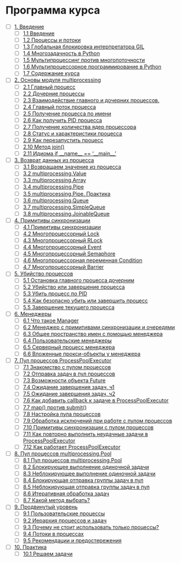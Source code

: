 # Программа курса
- [ ] [1. Введение](https://github.com/tskdvraz0r/education/tree/main/stepik/pavel_khoshev/02_course_multiprocessing_python/module/module_01)
    - [ ] [1.1 Введение](https://github.com/tskdvraz0r/education/tree/main/stepik/pavel_khoshev/02_course_multiprocessing_python/module/module_01/lesson_01)
    - [ ] [1.2 Процессы и потоки](https://github.com/tskdvraz0r/education/tree/main/stepik/pavel_khoshev/02_course_multiprocessing_python/module/module_01/lesson_02)
    - [ ] [1.3 Глобальная блокировка интерпретатора GIL](https://github.com/tskdvraz0r/education/tree/main/stepik/pavel_khoshev/02_course_multiprocessing_python/module/module_01/lesson_03)
    - [ ] [1.4 Многозадачность в Python](https://github.com/tskdvraz0r/education/tree/main/stepik/pavel_khoshev/02_course_multiprocessing_python/module/module_01/lesson_04)
    - [ ] [1.5 Мультипроцессинг против многопоточности](https://github.com/tskdvraz0r/education/tree/main/stepik/pavel_khoshev/02_course_multiprocessing_python/module/module_01/lesson_05)
    - [ ] [1.6 Мультипроцессорное программирование в Python](https://github.com/tskdvraz0r/education/tree/main/stepik/pavel_khoshev/02_course_multiprocessing_python/module/module_01/lesson_06)
    - [ ] [1.7 Содержание курса](https://github.com/tskdvraz0r/education/tree/main/stepik/pavel_khoshev/02_course_multiprocessing_python/module/module_01/lesson_07)

- [ ] [2. Основы модуля multiprocessing](https://github.com/tskdvraz0r/education/tree/main/stepik/pavel_khoshev/02_course_multiprocessing_python/module/module_02)
    - [ ] [2.1 Главный процесс](https://github.com/tskdvraz0r/education/tree/main/stepik/pavel_khoshev/02_course_multiprocessing_python/module/module_02/lesson_01)
    - [ ] [2.2 Дочерние процессы](https://github.com/tskdvraz0r/education/tree/main/stepik/pavel_khoshev/02_course_multiprocessing_python/module/module_02/lesson_02)
    - [ ] [2.3 Взаимодействие главного и дочерних процессов.](https://github.com/tskdvraz0r/education/tree/main/stepik/pavel_khoshev/02_course_multiprocessing_python/module/module_02/lesson_03)
    - [ ] [2.4 Главный поток процесса](https://github.com/tskdvraz0r/education/tree/main/stepik/pavel_khoshev/02_course_multiprocessing_python/module/module_02/lesson_04)
    - [ ] [2.5 Получение процесса по имени](https://github.com/tskdvraz0r/education/tree/main/stepik/pavel_khoshev/02_course_multiprocessing_python/module/module_02/lesson_05)
    - [ ] [2.6 Как получить PID процесса](https://github.com/tskdvraz0r/education/tree/main/stepik/pavel_khoshev/02_course_multiprocessing_python/module/module_02/lesson_06)
    - [ ] [2.7 Получение количества ядер процессора](https://github.com/tskdvraz0r/education/tree/main/stepik/pavel_khoshev/02_course_multiprocessing_python/module/module_02/lesson_07)
    - [ ] [2.8 Статус и характеристики процесса](https://github.com/tskdvraz0r/education/tree/main/stepik/pavel_khoshev/02_course_multiprocessing_python/module/module_02/lesson_08)
    - [ ] [2.9 Как перезапустить процесс](https://github.com/tskdvraz0r/education/tree/main/stepik/pavel_khoshev/02_course_multiprocessing_python/module/module_02/lesson_09)
    - [ ] [2.10 Метод join()](https://github.com/tskdvraz0r/education/tree/main/stepik/pavel_khoshev/02_course_multiprocessing_python/module/module_02/lesson_10)
    - [ ] [2.11 Идиома if \_\_name\_\_ == ‘\_\_main\_\_’](https://github.com/tskdvraz0r/education/tree/main/stepik/pavel_khoshev/02_course_multiprocessing_python/module/module_02/lesson_11)

- [ ] [3. Возврат данных из процесса](https://github.com/tskdvraz0r/education/tree/main/stepik/pavel_khoshev/02_course_multiprocessing_python/module/module_03)
    - [ ] [3.1 Возвращаем значение из процесса](https://github.com/tskdvraz0r/education/tree/main/stepik/pavel_khoshev/02_course_multiprocessing_python/module/module_03/lesson_01)
    - [ ] [3.2 multiprocessing.Value](https://github.com/tskdvraz0r/education/tree/main/stepik/pavel_khoshev/02_course_multiprocessing_python/module/module_03/lesson_02)
    - [ ] [3.3 multiprocessing.Array](https://github.com/tskdvraz0r/education/tree/main/stepik/pavel_khoshev/02_course_multiprocessing_python/module/module_03/lesson_03)
    - [ ] [3.4 multiprocessing.Pipe](https://github.com/tskdvraz0r/education/tree/main/stepik/pavel_khoshev/02_course_multiprocessing_python/module/module_03/lesson_04)
    - [ ] [3.5 multiprocessing.Pipe. Практика](https://github.com/tskdvraz0r/education/tree/main/stepik/pavel_khoshev/02_course_multiprocessing_python/module/module_03/lesson_05)
    - [ ] [3.6 multiprocessing.Queue](https://github.com/tskdvraz0r/education/tree/main/stepik/pavel_khoshev/02_course_multiprocessing_python/module/module_03/lesson_06)
    - [ ] [3.7 multiprocessing.SimpleQueue](https://github.com/tskdvraz0r/education/tree/main/stepik/pavel_khoshev/02_course_multiprocessing_python/module/module_03/lesson_07)
    - [ ] [3.8 multiprocessing.JoinableQueue](https://github.com/tskdvraz0r/education/tree/main/stepik/pavel_khoshev/02_course_multiprocessing_python/module/module_03/lesson_08)

- [ ] [4. Примитивы синхронизации](https://github.com/tskdvraz0r/education/tree/main/stepik/pavel_khoshev/02_course_multiprocessing_python/module/module_04)
    - [ ] [4.1 Примитивы синхронизации](https://github.com/tskdvraz0r/education/tree/main/stepik/pavel_khoshev/02_course_multiprocessing_python/module/module_04/lesson_01)
    - [ ] [4.2 Многопроцессорный Lock](https://github.com/tskdvraz0r/education/tree/main/stepik/pavel_khoshev/02_course_multiprocessing_python/module/module_04/lesson_02)
    - [ ] [4.3 Многопроцессорный RLock](https://github.com/tskdvraz0r/education/tree/main/stepik/pavel_khoshev/02_course_multiprocessing_python/module/module_04/lesson_03)
    - [ ] [4.4 Многопроцессорный Event](https://github.com/tskdvraz0r/education/tree/main/stepik/pavel_khoshev/02_course_multiprocessing_python/module/module_04/lesson_04)
    - [ ] [4.5 Многопроцессорный Semaphore](https://github.com/tskdvraz0r/education/tree/main/stepik/pavel_khoshev/02_course_multiprocessing_python/module/module_04/lesson_05)
    - [ ] [4.6 Многопроцессорная переменная Condition](https://github.com/tskdvraz0r/education/tree/main/stepik/pavel_khoshev/02_course_multiprocessing_python/module/module_04/lesson_06)
    - [ ] [4.7 Многопроцессорный Barrier](https://github.com/tskdvraz0r/education/tree/main/stepik/pavel_khoshev/02_course_multiprocessing_python/module/module_04/lesson_07)

- [ ] [5. Убийство процессов](https://github.com/tskdvraz0r/education/tree/main/stepik/pavel_khoshev/02_course_multiprocessing_python/module/module_05)
    - [ ] [5.1 Остановка главного процесса дочерним](https://github.com/tskdvraz0r/education/tree/main/stepik/pavel_khoshev/02_course_multiprocessing_python/module/module_05/lesson_01)
    - [ ] [5.2 Убийство или завершение процесса](https://github.com/tskdvraz0r/education/tree/main/stepik/pavel_khoshev/02_course_multiprocessing_python/module/module_05/lesson_02)
    - [ ] [5.3 Убить процесс по PID](https://github.com/tskdvraz0r/education/tree/main/stepik/pavel_khoshev/02_course_multiprocessing_python/module/module_05/lesson_03)
    - [ ] [5.4 Как безопасно убить или завершить процесс](https://github.com/tskdvraz0r/education/tree/main/stepik/pavel_khoshev/02_course_multiprocessing_python/module/module_05/lesson_04)
    - [ ] [5.5 Завершение текущего процесса](https://github.com/tskdvraz0r/education/tree/main/stepik/pavel_khoshev/02_course_multiprocessing_python/module/module_05/lesson_05)

- [ ] [6. Менеджеры](https://github.com/tskdvraz0r/education/tree/main/stepik/pavel_khoshev/02_course_multiprocessing_python/module/module_06)
    - [ ] [6.1 Что такое Manager](https://github.com/tskdvraz0r/education/tree/main/stepik/pavel_khoshev/02_course_multiprocessing_python/module/module_06/lesson_01)
    - [ ] [6.2 Менеджер с примитивами синхронизации и очередями](https://github.com/tskdvraz0r/education/tree/main/stepik/pavel_khoshev/02_course_multiprocessing_python/module/module_06/lesson_02)
    - [ ] [6.3 Общее пространство имен с помощью менеджера](https://github.com/tskdvraz0r/education/tree/main/stepik/pavel_khoshev/02_course_multiprocessing_python/module/module_06/lesson_03)
    - [ ] [6.4 Пользовательские менеджеры](https://github.com/tskdvraz0r/education/tree/main/stepik/pavel_khoshev/02_course_multiprocessing_python/module/module_06/lesson_04)
    - [ ] [6.5 Серверный процесс менеджера](https://github.com/tskdvraz0r/education/tree/main/stepik/pavel_khoshev/02_course_multiprocessing_python/module/module_06/lesson_05)
    - [ ] [6.6 Вложенные прокси-объекты у менеджера](https://github.com/tskdvraz0r/education/tree/main/stepik/pavel_khoshev/02_course_multiprocessing_python/module/module_06/lesson_06)

- [ ] [7. Пул процессов ProcessPoolExecutor](https://github.com/tskdvraz0r/education/tree/main/stepik/pavel_khoshev/02_course_multiprocessing_python/module/module_07)
    - [ ] [7.1 Знакомство с пулом процессов](https://github.com/tskdvraz0r/education/tree/main/stepik/pavel_khoshev/02_course_multiprocessing_python/module/module_07/lesson_01)
    - [ ] [7.2 Отправка задач в пул процессов](https://github.com/tskdvraz0r/education/tree/main/stepik/pavel_khoshev/02_course_multiprocessing_python/module/module_07/lesson_02)
    - [ ] [7.3 Возможности объекта Future](https://github.com/tskdvraz0r/education/tree/main/stepik/pavel_khoshev/02_course_multiprocessing_python/module/module_07/lesson_03)
    - [ ] [7.4 Ожидание завершения задач, ч1](https://github.com/tskdvraz0r/education/tree/main/stepik/pavel_khoshev/02_course_multiprocessing_python/module/module_07/lesson_04)
    - [ ] [7.5 Ожидание завершения задач, ч2](https://github.com/tskdvraz0r/education/tree/main/stepik/pavel_khoshev/02_course_multiprocessing_python/module/module_07/lesson_05)
    - [ ] [7.6 Как добавить callback к задаче в ProcessPoolExecutor](https://github.com/tskdvraz0r/education/tree/main/stepik/pavel_khoshev/02_course_multiprocessing_python/module/module_07/lesson_06)
    - [ ] [7.7 map() против submit()](https://github.com/tskdvraz0r/education/tree/main/stepik/pavel_khoshev/02_course_multiprocessing_python/module/module_07/lesson_07)
    - [ ] [7.8 Настройка пула процессов](https://github.com/tskdvraz0r/education/tree/main/stepik/pavel_khoshev/02_course_multiprocessing_python/module/module_07/lesson_08)
    - [ ] [7.9 Обработка исключений при работе с пулом процессов](https://github.com/tskdvraz0r/education/tree/main/stepik/pavel_khoshev/02_course_multiprocessing_python/module/module_07/lesson_09)
    - [ ] [7.10 Примитивы синхронизации с пулом процессов](https://github.com/tskdvraz0r/education/tree/main/stepik/pavel_khoshev/02_course_multiprocessing_python/module/module_07/lesson_10)
    - [ ] [7.11 Как повторно выполнить неудачные задачи в ProcessPoolExecutor](https://github.com/tskdvraz0r/education/tree/main/stepik/pavel_khoshev/02_course_multiprocessing_python/module/module_07/lesson_11)
    - [ ] [7.12 Как работает ProcessPoolExecutor](https://github.com/tskdvraz0r/education/tree/main/stepik/pavel_khoshev/02_course_multiprocessing_python/module/module_07/lesson_12)

- [ ] [8. Пул процессов multiprocessing.Pool](https://github.com/tskdvraz0r/education/tree/main/stepik/pavel_khoshev/02_course_multiprocessing_python/module/module_08)
    - [ ] [8.1 Пул процессов multiprocessing.Pool](https://github.com/tskdvraz0r/education/tree/main/stepik/pavel_khoshev/02_course_multiprocessing_python/module/module_08/lesson_01)
    - [ ] [8.2 Блокирующее выполнение одиночной задачи](https://github.com/tskdvraz0r/education/tree/main/stepik/pavel_khoshev/02_course_multiprocessing_python/module/module_08/lesson_02)
    - [ ] [8.3 Неблокирующее выполнение одиночной задачи](https://github.com/tskdvraz0r/education/tree/main/stepik/pavel_khoshev/02_course_multiprocessing_python/module/module_08/lesson_03)
    - [ ] [8.4 Блокирующая отправка группы задач в пул](https://github.com/tskdvraz0r/education/tree/main/stepik/pavel_khoshev/02_course_multiprocessing_python/module/module_08/lesson_04)
    - [ ] [8.5 Неблокирующая отправка группы задач в пул](https://github.com/tskdvraz0r/education/tree/main/stepik/pavel_khoshev/02_course_multiprocessing_python/module/module_08/lesson_05)
    - [ ] [8.6 Итеративная обработка задач](https://github.com/tskdvraz0r/education/tree/main/stepik/pavel_khoshev/02_course_multiprocessing_python/module/module_08/lesson_06)
    - [ ] [8.7 Какой метод выбрать?](https://github.com/tskdvraz0r/education/tree/main/stepik/pavel_khoshev/02_course_multiprocessing_python/module/module_08/lesson_07)

- [ ] [9. Продвинутый уровень](https://github.com/tskdvraz0r/education/tree/main/stepik/pavel_khoshev/02_course_multiprocessing_python/module/module_09)
    - [ ] [9.1 Пользовательские процессы](https://github.com/tskdvraz0r/education/tree/main/stepik/pavel_khoshev/02_course_multiprocessing_python/module/module_09/lesson_01)
    - [ ] [9.2 Иерархия процессов и задач](https://github.com/tskdvraz0r/education/tree/main/stepik/pavel_khoshev/02_course_multiprocessing_python/module/module_09/lesson_02)
    - [ ] [9.3 Почему не стоит использовать только процессы?](https://github.com/tskdvraz0r/education/tree/main/stepik/pavel_khoshev/02_course_multiprocessing_python/module/module_09/lesson_03)
    - [ ] [9.4 Потоки в процессах](https://github.com/tskdvraz0r/education/tree/main/stepik/pavel_khoshev/02_course_multiprocessing_python/module/module_09/lesson_04)
    - [ ] [9.5 Рекомендации и предостережения](https://github.com/tskdvraz0r/education/tree/main/stepik/pavel_khoshev/02_course_multiprocessing_python/module/module_09/lesson_05)

- [ ] [10. Практика](https://github.com/tskdvraz0r/education/tree/main/stepik/pavel_khoshev/02_course_multiprocessing_python/module/module_10)
    - [ ] [10.1 Решаем задачи](https://github.com/tskdvraz0r/education/tree/main/stepik/pavel_khoshev/02_course_multiprocessing_python/module/module_10/lesson_01)